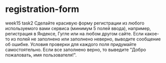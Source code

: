 # registration-form
week15 task2
Сделайте красивую форму регистрации из любого используемого вами сервиса (минимум 5 полей ввода), например, регистрация в Яндексе, Гугле или на любом другом сайте. Если какое-то из полей не заполнено или заполнено неверно, выводите сообщение об ошибке. Условия проверки для каждого поля придумайте самостоятельно. Если все заполнено верно, то выведите "Добро пожаловать, имя пользователя!".
